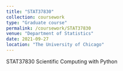 ```yaml
---
title: "STAT37830"
collection: coursework
type: "Graduate course"
permalink: /coursework/STAT37830
venue: "Department of Statistics"
date: 2021-09-27
location: "The University of Chicago"
---
```


STAT37830 Scientific Computing with Python
